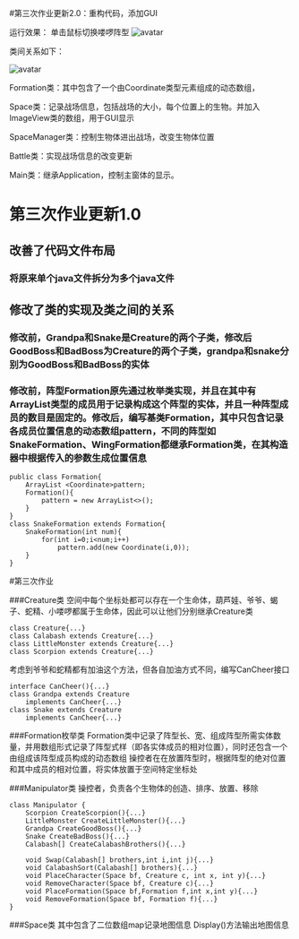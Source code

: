 #第三次作业更新2.0：重构代码，添加GUI

运行效果：
单击鼠标切换喽啰阵型
![avatar](/image/result.png)

类间关系如下：



![avatar](/image/class.png)

Formation类：其中包含了一个由Coordinate类型元素组成的动态数组，

Space类：记录战场信息，包括战场的大小，每个位置上的生物。并加入ImageView类的数组，用于GUI显示

SpaceManager类：控制生物体进出战场，改变生物体位置

Battle类：实现战场信息的改变更新

Main类：继承Application，控制主窗体的显示。


# 第三次作业更新1.0

## 改善了代码文件布局
### 将原来单个java文件拆分为多个java文件
## 修改了类的实现及类之间的关系
### 修改前，Grandpa和Snake是Creature的两个子类，修改后GoodBoss和BadBoss为Creature的两个子类，grandpa和snake分别为GoodBoss和BadBoss的实体
### 修改前，阵型Formation原先通过枚举类实现，并且在其中有ArrayList类型的成员用于记录构成这个阵型的实体，并且一种阵型成员的数目是固定的。修改后，编写基类Formation，其中只包含记录各成员位置信息的动态数组pattern，不同的阵型如SnakeFormation、WingFormation都继承Formation类，在其构造器中根据传入的参数生成位置信息

```
public class Formation{
    ArrayList <Coordinate>pattern;
    Formation(){
        pattern = new ArrayList<>();
    }
}
class SnakeFormation extends Formation{
    SnakeFormation(int num){
        for(int i=0;i<num;i++)
            pattern.add(new Coordinate(i,0));
    }
}
```



#第三次作业

###Creature类
空间中每个坐标处都可以存在一个生命体，葫芦娃、爷爷、蝎子、蛇精、小喽啰都属于生命体，因此可以让他们分别继承Creature类
```
class Creature{...}
class Calabash extends Creature{...}
class LittleMonster extends Creature{...}
class Scorpion extends Creature{...}
```
考虑到爷爷和蛇精都有加油这个方法，但各自加油方式不同，编写CanCheer接口
```
interface CanCheer(){...}
class Grandpa extends Creature
    implements CanCheer{...}
class Snake extends Creature
    implements CanCheer{...}
```


###Formation枚举类
Formation类中记录了阵型长、宽、组成阵型所需实体数量，并用数组形式记录了阵型式样（即各实体成员的相对位置），同时还包含一个由组成该阵型成员构成的动态数组
操控者在在放置阵型时，根据阵型的绝对位置和其中成员的相对位置，将实体放置于空间特定坐标处



###Manipulator类
操控者，负责各个生物体的创造、排序、放置、移除
```
class Manipulator {
    Scorpion CreateScorpion(){...}
    LittleMonster CreateLittleMonster(){...}
    Grandpa CreateGoodBoss(){...}
    Snake CreateBadBoss(){...}
    Calabash[] CreateCalabashBrothers(){...}

    void Swap(Calabash[] brothers,int i,int j){...}
    void CalabashSort(Calabash[] brothers){...}
    void PlaceCharacter(Space bf, Creature c, int x, int y){...}
    void RemoveCharacter(Space bf, Creature c){...}
    void PlaceFormation(Space bf,Formation f,int x,int y){...}
    void RemoveFormation(Space bf, Formation f){...}
}
```


###Space类
其中包含了二位数组map记录地图信息
Display()方法输出地图信息



